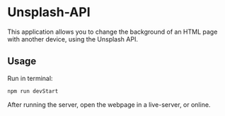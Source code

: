 # Unsplash-API
This application allows you to change the background of an HTML page with another device, using the Unsplash API.

## Usage
Run in terminal:
```bash
npm run devStart
```
After running the server, open the webpage in a live-server, or online.
